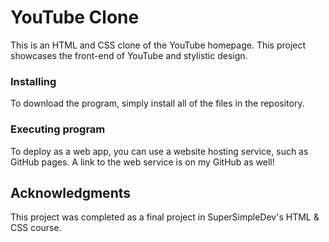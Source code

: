 # YouTube Clone

This is an HTML and CSS clone of the YouTube homepage. This project
showcases the front-end of YouTube and stylistic design.

### Installing

To download the program, simply install all of the files in the repository.

### Executing program

To deploy as a web app, you can use a website hosting service, such as GitHub pages.
A link to the web service is on my GitHub as well!

## Acknowledgments

This project was completed as a final project in SuperSimpleDev's HTML & CSS course.
